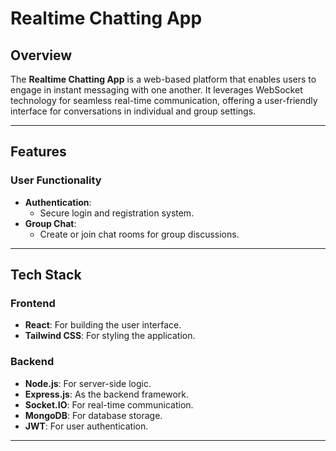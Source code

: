 # Realtime Chatting App

## Overview

The **Realtime Chatting App** is a web-based platform that enables users to engage in instant messaging with one another. It leverages WebSocket technology for seamless real-time communication, offering a user-friendly interface for conversations in individual and group settings.

---

## Features

### User Functionality
- **Authentication**:
  - Secure login and registration system.
- **Group Chat**:
  - Create or join chat rooms for group discussions.

---

## Tech Stack

### Frontend
- **React**: For building the user interface.
- **Tailwind CSS**: For styling the application.

### Backend
- **Node.js**: For server-side logic.
- **Express.js**: As the backend framework.
- **Socket.IO**: For real-time communication.
- **MongoDB**: For database storage.
- **JWT**: For user authentication.

---